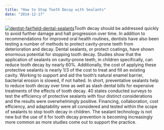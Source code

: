 ```yaml
---
title: "How to Stop Tooth Decay with Sealants"
date: "2014-12-17"
---
```


[![dentist-fairfield-dental-sealants](/images/dentist-fairfield-dental-sealants-300x189.jpg)](/images/dentist-fairfield-dental-sealants.jpg)Tooth decay should be addressed quickly to avoid further damage and halt progression over time. In addition to recommendations for improved oral health routines, dentists have also been testing a number of methods to protect cavity-prone teeth from deterioration and decay. Dental sealants, or protect coatings, have shown enormous potential for stopping tooth decay. Studies show that the application of sealants on cavity-prone teeth, in children specifically, can reduce tooth decay by nearly 60%. Additionally, the cost of applying these protective sealants is nearly 1/3 of the cost to treat and fill an existing cavity. Working to support and aid the tooth’s natural enamel barrier, bacterial erosion is slowed, if not halted. In short, preventative sealants help to reduce tooth decay over time as well as slash dental bills for expensive treatments of the effects of tooth decay. 40 states conducted surveys to test the efficiency of protective sealants with four distinct considerations and the results were overwhelmingly positive. Financing, collaboration, cost efficiency, and adaptability were all considered and tested within the scope of sealants to stop tooth decay in children. The sealant technology is not new but the use of it for tooth decay prevention is becoming increasingly more common as more studies come out to support the practice.
